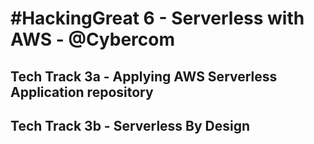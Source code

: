 # \#HackingGreat 6 - Serverless with AWS - @Cybercom

## Tech Track 3a - Applying AWS Serverless Application repository


## Tech Track 3b - Serverless By Design

